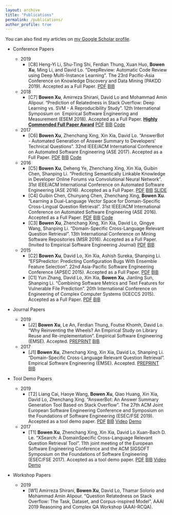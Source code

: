 ```yaml
---
layout: archive
title: "Publications"
permalink: /publications/
author_profile: true
---
```


<!-- {% if author.googlescholar %}
  You can also find my articles on <u><a href="{{author.googlescholar}}">my Google Scholar profile</a>.</u>
{% endif %}

{% include base_path %}

{% for post in site.publications reversed %}
  {% include archive-single.html %}
{% endfor %} -->


You can also find my articles on [my Google Scholar profile](https://scholar.google.com.sg/citations?user=rxslINgAAAAJ&hl=en).

* Conference Papers
    * 2019
        * [C8] Heng-Yi Li, Shu-Ting Shi, Ferdian Thung, Xuan Huo, **Bowen Xu**, Ming Li, and David Lo. "DeepReview: Automatic Code Review using Deep Multi-Instance Learning". The 23rd Pacific-Asia Conference on Knowledge Discovery and Data Mining (PAKDD 2019). Accepted as a Full Paper. [PDF](https://xbwer.github.io/publications/PAKDD2019.pdf)  [BIB](https://raw.githubusercontent.com/XBWer/xbwer.github.io/master/_publications/PAKDD2019_bib.html)
    * 2018
        * [C7] **Bowen Xu**, Amirreza Shirani, David Lo and Mohammad Amin Alipour. “Prediction of Relatedness in Stack Overflow: Deep Learning vs. SVM - A Reproducibility Study”. 12th International Symposium on  Empirical Software Engineering and Measurement (ESEM 2018). Accepted as a Full Paper. **[Highly Commended Full Paper Award](https://xbwer.github.io/publications/ESEM_highly_commended_full_paper_award.pdf)** [PDF](https://xbwer.github.io/publications/ESEM2018.pdf)  [BIB](https://raw.githubusercontent.com/XBWer/xbwer.github.io/master/_publications/ESEM2018_bib.html) [Code](https://github.com/XBWer/ESEM2018)
    * 2017
        * [C6] **Bowen Xu**, Zhenchang Xing, Xin Xia, David Lo. “AnswerBot - Automated Generation of Answer Summary to Developers’ Technical Questions”. 32nd IEEE/ACM International Conference on Automated Software Engineering (ASE 2017). Accepted as a Full Paper. [PDF](https://xbwer.github.io/publications/ASE2017.pdf)  [BIB](https://raw.githubusercontent.com/XBWer/xbwer.github.io/master/_publications/ASE2017_bib.html) [Code](https://github.com/XBWer/AnswerBot)
    * 2016
        * [C5] **Bowen Xu**, Deheng Ye, Zhenchang Xing, Xin Xia, Guibin Chen, Shanping Li. “Predicting Semantically Linkable Knowledge in Developer Online Forums via Convolutional Neural Network”. 31st IEEE/ACM International Conference on Automated Software Engineering (ASE 2016). Accepted as a Full Paper. [PDF](https://xbwer.github.io/publications/ASE2016.pdf)  [BIB](https://raw.githubusercontent.com/XBWer/xbwer.github.io/master/_publications/ASE2016_bib.html)  [SLIDE](https://xbwer.github.io/publications/ASE2017-Slide.pdf)
        * [C4] Guibin Chen, Chunyang Chen, Zhenchang Xing, **Bowen Xu**. “Learning a Dual-Language Vector Space for Domain-Specific Cross-Lingual Question Retrieval”. 31st IEEE/ACM International Conference on Automated Software Engineering (ASE 2016). Accepted as a Full Paper. [PDF](https://xbwer.github.io/publications/ASE2016_gbchen.pdf)  [BIB](https://raw.githubusercontent.com/XBWer/xbwer.github.io/master/_publications/ASE2016_gbchen_bib.html) [Code](https://github.com/XBWer/ase16-CNN)
        * [C3] **Bowen Xu**, Zhenchang Xing, Xin Xia, David Lo, Qingye Wang, Shanping Li. “Domain-Specific Cross-Language Relevant Question Retrieval”. 13th International Conference on Mining Software Repositories (MSR 2016). Accepted as a Full Paper. (Invited to Empirical Software Engineering Journal) [PDF](https://xbwer.github.io/publications/MSR2016.pdf)  [BIB](https://raw.githubusercontent.com/XBWer/xbwer.github.io/master/_publications/MSR2016_bib.html)
    * 2015
        - [C2] **Bowen Xu**, David Lo, Xin Xia, Ashish Sureka, Shanping Li. “EFSPredictor: Predicting Configuration Bugs With Ensemble Feature Selection”. 22nd Asia-Pacific Software Engineering Conference (APSEC 2015). Accepted as a Full Paper. [PDF](https://xbwer.github.io/publications/APSEC2015.pdf)  [BIB](https://raw.githubusercontent.com/XBWer/xbwer.github.io/master/_publications/APSEC2015_bib.html)
        - [C1] Yun Zhang, David Lo, Xin Xia, **Bowen Xu**, Jianling Sun, Shanping Li. “Combining Software Metrics and Text Features for Vulnerable File Prediction”. 20th International Conference on Engineering of Complex Computer Systems (ICECCS 2015). Accepted as a Full Paper. [PDF](https://xbwer.github.io/publications/ICECCS2015.pdf)  [BIB](https://raw.githubusercontent.com/XBWer/xbwer.github.io/master/_publications/ICECCS2015_bib.html)
        
* Journal Papers
    * 2019
        * [J2] **Bowen Xu**, Le An, Ferdian Thung, Foutse Khomh, David Lo. “Why Reinventing the Wheels? An Empirical Study on Library Reuse and Re-implementation”. Empirical Software Engineering (EMSE). Accepted. [PREPRINT](https://xbwer.github.io/publications/EMSE2019.pdf)  [BIB](https://raw.githubusercontent.com/XBWer/xbwer.github.io/master/_publications/EMSE2019_bib.html)
    * 2017
        * [J1] **Bowen Xu**, Zhenchang Xing, Xin Xia, David Lo, Shanping Li. “Domain-Specific Cross-Language Relevant Question Retrieval”. Empirical Software Engineering (EMSE). Accepted. [PREPRINT](https://xbwer.github.io/publications/EMSE2017.pdf)  [BIB](https://raw.githubusercontent.com/XBWer/xbwer.github.io/master/_publications/EMSE2017_bib.html)

* Tool Demo Papers
    * 2019
        * [T2] Liang Cai, Haoye Wang, **Bowen Xu**, Qiao Huang, Xin Xia, David Lo, Zhenchang Xing. “AnswerBot: An Answer Summary Generation Tool Based on Stack Overflow”. The 27th ACM Joint European Software Engineering Conference and Symposium on the Foundations of Software Engineering (ESEC/FSE 2019). Accepted as a tool demo paper. [PDF](https://xbwer.github.io/publications/FSE2019_Tool.pdf)  [BIB](https://raw.githubusercontent.com/XBWer/xbwer.github.io/master/_publications/FSE2019_Tool_bib.html) [Video](https://youtu.be/EfHp_Cbeg2w) [Demo](http://answerbot.se-research.org)
    * 2017
        * [T1] **Bowen Xu**, Zhenchang Xing, Xin Xia, David Lo Xuan-Bach D. Le. “XSearch: A DomainSpecific Cross-Language Relevant Question Retrieval Tool”. 11th joint meeting of the European Software Engineering Conference and the ACM SIGSOFT Symposium on the Foundations of Software Engineering (ESEC/FSE 2017). Accepted as a tool demo paper. [PDF](https://xbwer.github.io/publications/FSE2017_Tool.pdf)  [BIB](https://raw.githubusercontent.com/XBWer/xbwer.github.io/master/_publications/FSE2017_Tool_bib.html) [Video](https://youtu.be/GP3avNER0Os) [Demo](http://67.230.191.128:8080/XSearch)


* Workshop Papers
    * 2019
        * [W1] Amirreza Shirani, **Bowen Xu**, David Lo, Thamar Solorio and Mohammad Amin Alipour. “Question Relatedness on Stack Overflow: The Task, Dataset, and Corpus-inspired Model”. AAAI 2019 Reasoning and Complex QA Workshop (AAAI-RCQA).